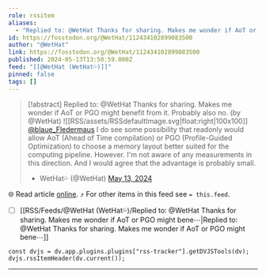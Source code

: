 ```yaml
---
role: rssitem
aliases:
  - "Replied to: @WetHat Thanks for sharing. Makes me wonder if AoT or PGO might benefit from it. Probably also no."
id: https://fosstodon.org/@WetHat/112434102899083500
author: "@WetHat"
link: https://fosstodon.org/@WetHat/112434102899083500
published: 2024-05-13T13:50:59.000Z
feed: "[[@WetHat (WetHat💦)]]"
pinned: false
tags: []
---
```


> [!abstract] Replied to: @WetHat Thanks for sharing. Makes me wonder if AoT or PGO might benefit from it. Probably also no. (by @WetHat)
> ![[RSS/assets/RSSdefaultImage.svg|float:right|100x100]] [@blaue_Fledermaus](https://mstdn.io/@blaue_Fledermaus) I do see some possibility that readonly would allow AoT (Ahead of Time compilation) or PGO (Profile-Guided Optimization) to choose a memory layout better suited for the computing pipeline. However. I'm not aware of any measurements in this direction. And I would agree that the advantage is probably small.
> 
> - WetHat💦 (@WetHat) [May 13, 2024](https://fosstodon.org/@WetHat/112434102899083500)

🌐 Read article [online](https://fosstodon.org/@WetHat/112434102899083500). ⤴ For other items in this feed see `= this.feed`.

- [ ] [[RSS/Feeds/@WetHat (WetHat💦)/Replied to꞉ @WetHat Thanks for sharing․ Makes me wonder if AoT or PGO might bene⋯|Replied to꞉ @WetHat Thanks for sharing․ Makes me wonder if AoT or PGO might bene⋯]]

~~~dataviewjs
const dvjs = dv.app.plugins.plugins["rss-tracker"].getDVJSTools(dv);
dvjs.rssItemHeader(dv.current());
~~~

- - -

